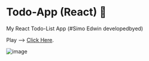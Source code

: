 # Todo-App (React)   :blue_book:

My React Todo-List App (#Simo Edwin
developedbyed)

Play --> [Click Here](https://my-todolist-react-app.herokuapp.com/).

![image](https://user-images.githubusercontent.com/33638657/111487163-cbb18e80-8740-11eb-83b0-83ff8c562192.png)


